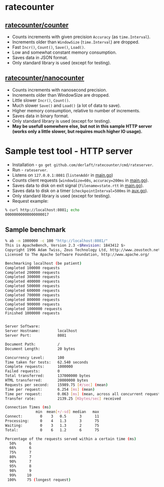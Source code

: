 # ratecounter

## [ratecounter/counter](/counter/)

* Counts increments with given precision `Accuracy` (as `time.Interval`).
* Increments older than `WindowSize` (`time.Interval`) are dropped.
* Fast `Incr()`, `Count()`, `Save()`, `Load()`.
* Low and somewhat constant memory consumption.
* Saves data in JSON format.
* Only standard library is used (except for testing).

## [ratecounter/nanocounter](/nanocounter/)

* Counts increments with nanosecond precision.
* Increments older than WindowSize are dropped.
* Little slower `Incr()`, `Count()`.
* Much slower `Save()` and `Load()` (a lot of data to save).
* Higher memory consumption, relative to number of increments.
* Saves data in binary format.
* Only standard library is used (except for testing).
* **May be usefull somewhere else, but not in this sample HTTP server (works only a little slower, but requires much higher IO usage).**

# Sample test tool - HTTP server

* Installation - `go get github.com/derlaft/ratecounter/cmd/rateserver`.
* Run - `rateserver`.
* Listens on `127.0.0.1:8081` (`listenAddr` in [main.go](/cmd/rateserver/main.go))
* Counts client requests (`windowSize=60s`, `accuracy=200ms` in [main.go](/cmd/rateserver/main.go)).
* Saves data to disk on exit signal (`filename=state.rtt` in [main.go](/cmd/rateserver/main.go)).
* Saves data to disk on a timer (`checkpointInterval=500ms` in [aux.go](/cmd/rateserver/aux.go)).
* Only standard library is used (except for testing).
* Request example:

```bash
% curl http://localhost:8081; echo
00000000000000000017
```

## Sample benchmark

```bash
% ab -n 1000000 -c 100 "http://localhost:8081/"                                                                        :(
This is ApacheBench, Version 2.3 <$Revision: 1843412 $>
Copyright 1996 Adam Twiss, Zeus Technology Ltd, http://www.zeustech.net/
Licensed to The Apache Software Foundation, http://www.apache.org/

Benchmarking localhost (be patient)
Completed 100000 requests
Completed 200000 requests
Completed 300000 requests
Completed 400000 requests
Completed 500000 requests
Completed 600000 requests
Completed 700000 requests
Completed 800000 requests
Completed 900000 requests
Completed 1000000 requests
Finished 1000000 requests


Server Software:        
Server Hostname:        localhost
Server Port:            8081

Document Path:          /
Document Length:        20 bytes

Concurrency Level:      100
Time taken for tests:   62.540 seconds
Complete requests:      1000000
Failed requests:        0
Total transferred:      137000000 bytes
HTML transferred:       20000000 bytes
Requests per second:    15989.75 [#/sec] (mean)
Time per request:       6.254 [ms] (mean)
Time per request:       0.063 [ms] (mean, across all concurrent requests)
Transfer rate:          2139.25 [Kbytes/sec] received

Connection Times (ms)
              min  mean[+/-sd] median   max
Connect:        0    3   0.5      3      11
Processing:     0    4   1.3      3      75
Waiting:        0    3   1.3      2      75
Total:          0    6   1.2      6      75

Percentage of the requests served within a certain time (ms)
  50%      6
  66%      6
  75%      7
  80%      7
  90%      7
  95%      8
  98%      9
  99%     10
 100%     75 (longest request)
```
